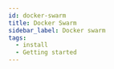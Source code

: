 ```yaml
---
id: docker-swarm
title: Docker Swarm
sidebar_label: Docker swarm
tags:
  - install
  - Getting started
---
```

